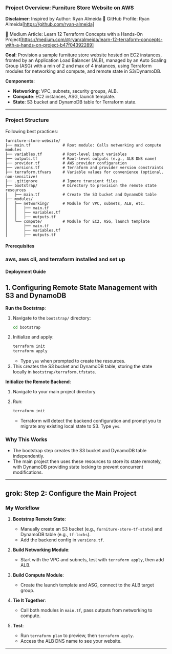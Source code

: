 ### Project Overview: Furniture Store Website on AWS
**Disclaimer**: Inspired by Author: Ryan Almeida
📌 GitHub Profile: Ryan Almeida[https://github.com/ryan-almeida]

📌 Medium Article: Learn 12 Terraform Concepts with a Hands-On Project[https://medium.com/@ryanralmeida/learn-12-terraform-concepts-with-a-hands-on-project-b47f04392289]

**Goal**: Provision a sample furniture store website hosted on EC2 instances, fronted by an Application Load Balancer (ALB), managed by an Auto Scaling Group (ASG) with a min of 2 and max of 4 instances, using Terraform modules for networking and compute, and remote state in S3/DynamoDB.

**Components**:
- **Networking**: VPC, subnets, security groups, ALB.
- **Compute**: EC2 instances, ASG, launch template.
- **State**: S3 bucket and DynamoDB table for Terraform state.

---

### Project Structure
Following best practices:

```
furniture-store-website/
├── main.tf              # Root module: Calls networking and compute modules
├── variables.tf         # Root-level input variables
├── outputs.tf           # Root-level outputs (e.g., ALB DNS name)
├── provider.tf          # AWS provider configuration
├── versions.tf          # Terraform and provider version constraints
├── terraform.tfvars     # Variable values for convenience (optional, non-sensitive)
├── .gitignore           # Ignore transient files
├── bootstrap/           # Directory to provision the remote state resources
│   ├── main.tf          # Create the S3 bucket and DynamoDB table
├── modules/
│   ├── networking/      # Module for VPC, subnets, ALB, etc.
│   │   ├── main.tf
│   │   ├── variables.tf
│   │   ├── outputs.tf
│   └── compute/         # Module for EC2, ASG, launch template
│       ├── main.tf
│       ├── variables.tf
│       ├── outputs.tf
```

#### Prerequisites

### aws, aws cli, and terraform installed and set up

#### Deployment Guide

## 1. Configuring Remote State Management with S3 and DynamoDB

**Run the Bootstrap**:
1. Navigate to the `bootstrap/` directory:
   ```bash
   cd bootstrap
   ```
2. Initialize and apply:
   ```bash
   terraform init
   terraform apply
   ```
   - Type `yes` when prompted to create the resources.
3. This creates the S3 bucket and DynamoDB table, storing the state locally in `bootstrap/terraform.tfstate`.

**Initialize the Remote Backend**:
1. Navigate to your main project directory

2. Run:
   ```bash
   terraform init
   ```
   - Terraform will detect the backend configuration and prompt you to migrate any existing local state to S3. Type `yes`.

### Why This Works
- The bootstrap step creates the S3 bucket and DynamoDB table independently.
- The main project then uses these resources to store its state remotely, with DynamoDB providing state locking to prevent concurrent modifications.

---
grok: Step 2: Configure the Main Project
---


### My Workflow
1. **Bootstrap Remote State**:
   - Manually create an S3 bucket (e.g., `furniture-store-tf-state`) and DynamoDB table (e.g., `tf-locks`).
   - Add the backend config in `versions.tf`.

2. **Build Networking Module**:
   - Start with the VPC and subnets, test with `terraform apply`, then add ALB.

3. **Build Compute Module**:
   - Create the launch template and ASG, connect to the ALB target group.

4. **Tie It Together**:
   - Call both modules in `main.tf`, pass outputs from networking to compute.

5. **Test**:
   - Run `terraform plan` to preview, then `terraform apply`.
   - Access the ALB DNS name to see your website.

---